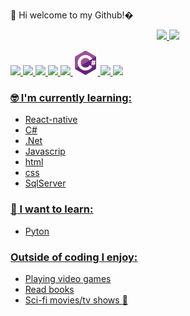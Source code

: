  👋 Hi welcome to my Github!�
 
 <div align="center">
  <a href="https://github.com/IlkaCarmo">
  <img height="180em" src="https://github-readme-stats.vercel.app/api?username=IlkaCarmo&show_icons=true&theme=dracula&include_all_commits=true&count_private=true"/>
  <img height="180em" src="https://github-readme-stats.vercel.app/api/top-langs/?username=IlkaCarmo&layout=compact&langs_count=7&theme=dracula"/>
</div>
 
<p align="left">
<img src="https://raw.githubusercontent.com/dustin100/dustin100/master/assests/react-original.svg" height="auto" width="40">
<img src="https://raw.githubusercontent.com/dustin100/dustin100/master/assests/nodejs-original.svg" height="auto" width="40">
<img src="https://raw.githubusercontent.com/dustin100/dustin100/master/assests/javascript-plain.svg" height="auto" width="40">
<img src="https://raw.githubusercontent.com/dustin100/dustin100/master/assests/css3-original.svg" height="auto" width="40">
<img src="https://raw.githubusercontent.com/dustin100/dustin100/master/assests/html5-original.svg" height="auto" width="40">
<img  height="auto" width="40" src="https://raw.githubusercontent.com/devicons/devicon/master/icons/csharp/csharp-original.svg">
<img src="https://raw.githubusercontent.com/dustin100/dustin100/master/assests/visualstudio-plain.svg" height="auto" width="40">
<img src="https://raw.githubusercontent.com/dustin100/dustin100/master/assests/git-original.svg" height="auto" width="40">
</p>

### :nerd_face: I'm currently learning: </br>
- React-native
- C#
- .Net
- Javascrip
- html
- css </br>
- SqlServer

### :thinking: I want to learn:
- Pyton</br>
### Outside of coding I enjoy:
- Playing video games
- Read books
- Sci-fi movies/tv shows :vulcan_salute:


 
 
